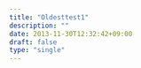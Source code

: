 ```yaml
---
title: "Oldesttest1"
description: ""
date: 2013-11-30T12:32:42+09:00
draft: false
type: "single"
---
```


